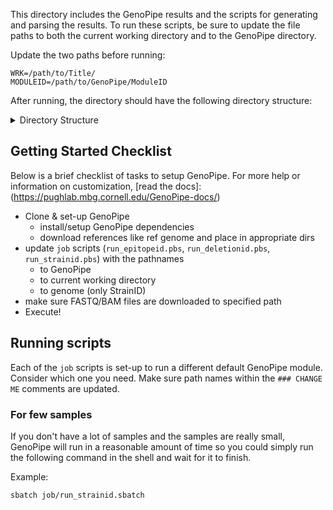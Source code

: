 

This directory includes the GenoPipe results and the scripts for generating and parsing the results. To run these scripts, be sure to update the file paths to both the current working directory and to the GenoPipe directory.

Update the two paths before running:
```
WRK=/path/to/Title/
MODULEID=/path/to/GenoPipe/ModuleID
```

After running, the directory should have the following directory structure:

<details>
<summary> Directory Structure
</summary>

```
|--01_Run_GenoPipe
  |--job
    |--run_deletionid.pbs
    |--run_epitopeid.pbs
    |--run_strainid.pbs
  |--logs
    |--run_epitopeid.log.err
    |--run_epitopeid.log.out
    |--run_deletionid.log.err
    |--run_deletionid.log.out
    |--run_strainid.log.err
    |--run_strainid.log.out
  |--epitopeid
    |--XXXX-R1.tab
    ...
  |--deletionid
    |--XXXX_deletion.tab
    ...
  |--strainid
    |--XXXX_strain.tab
    ...
```

</details>

## Getting Started Checklist

Below is a brief checklist of tasks to setup GenoPipe. For more help or information on customization, [read the docs]:(https://pughlab.mbg.cornell.edu/GenoPipe-docs/)

- Clone & set-up GenoPipe
  - install/setup GenoPipe dependencies
  - download references like ref genome and place in appropriate dirs
- update `job` scripts (`run_epitopeid.pbs`, `run_deletionid.pbs`, `run_strainid.pbs`) with the pathnames
  - to GenoPipe
  - to current working directory
  - to genome (only StrainID)
- make sure FASTQ/BAM files are downloaded to specified path
- Execute!


## Running scripts

Each of the `job` scripts is set-up to run a different default GenoPipe module. Consider which one you need. Make sure path names within the `### CHANGE ME` comments are updated.

### For few samples
If you don't have a lot of samples and the samples are really small, GenoPipe will run in a reasonable amount of time so you could simply run the following command in the shell and wait for it to finish.

Example:
```
sbatch job/run_strainid.sbatch
```
